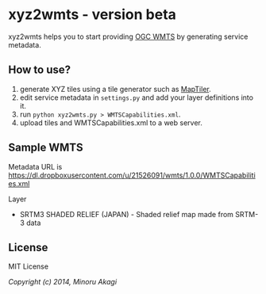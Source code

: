 # xyz2wmts - version beta
xyz2wmts helps you to start providing [OGC WMTS](http://www.opengeospatial.org/standards/wmts) by generating service metadata.

## How to use?
 1. generate XYZ tiles using a tile generator such as [MapTiler](http://www.maptiler.org/).
 2. edit service metadata in `settings.py` and add your layer definitions into it.
 3. run `python xyz2wmts.py > WMTSCapabilities.xml`.
 4. upload tiles and WMTSCapabilities.xml to a web server.

## Sample WMTS

Metadata URL is https://dl.dropboxusercontent.com/u/21526091/wmts/1.0.0/WMTSCapabilities.xml

Layer

* SRTM3 SHADED RELIEF (JAPAN) - Shaded relief map made from SRTM-3 data

## License
MIT License

_Copyright (c) 2014, Minoru Akagi_
